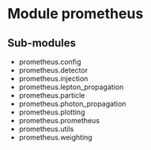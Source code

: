 Module prometheus
=================

Sub-modules
-----------
* prometheus.config
* prometheus.detector
* prometheus.injection
* prometheus.lepton_propagation
* prometheus.particle
* prometheus.photon_propagation
* prometheus.plotting
* prometheus.prometheus
* prometheus.utils
* prometheus.weighting